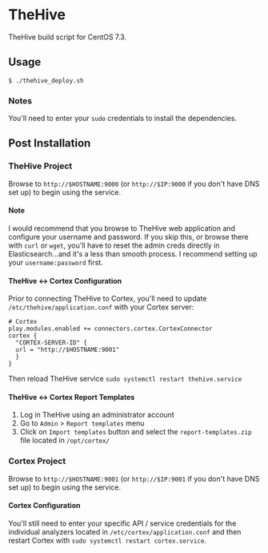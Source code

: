# TheHive
TheHive build script for CentOS 7.3.

## Usage
`$ ./thehive_deploy.sh`

### Notes
You'll need to enter your `sudo` credentials to install the dependencies.

## Post Installation
### TheHive Project
Browse to `http://$HOSTNAME:9000` (or `http://$IP:9000` if you don't have DNS set up) to begin using the service.

#### Note
I would recommend that you browse to TheHive web application and configure your username and password. If you skip this, or browse there with `curl` or `wget`, you'll have to reset the admin creds directly in Elasticsearch...and it's a less than smooth process. I recommend setting up your `username:password` first.

#### TheHive <-> Cortex Configuration
Prior to connecting TheHive to Cortex, you'll need to update `/etc/thehive/application.conf` with your Cortex server:
```
# Cortex
play.modules.enabled += connectors.cortex.CortexConnector
cortex {
  "CORTEX-SERVER-ID" {
  url = "http://$HOSTNAME:9001"
  }
}
```

Then reload TheHive service `sudo systemctl restart thehive.service`

#### TheHive <-> Cortex Report Templates
1. Log in TheHive using an administrator account
1. Go to `Admin` > `Report templates` menu
1. Click on `Import templates` button and select the `report-templates.zip` file located in `/opt/cortex/`

### Cortex Project
Browse to `http://$HOSTNAME:9001` (or `http://$IP:9001` if you don't have DNS set up) to begin using the service.

#### Cortex Configuration
You'll still need to enter your specific API / service credentials for the individual analyzers located in `/etc/cortex/application.conf` and then restart Cortex with `sudo systemctl restart cortex.service`.
